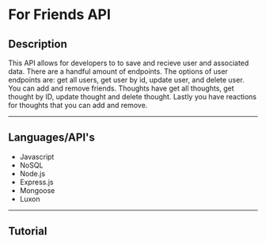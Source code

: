 # For Friends API

## Description

This API allows for developers to to save and recieve user and associated data.
There are a handful amount of endpoints. The options of user endpoints are: get all users,
get user by id, update user, and delete user. You can add and remove friends. Thoughts
have get all thoughts, get thought by ID, update thought and delete thought. Lastly you 
have reactions for thoughts that you can add and remove.

---
## Languages/API's

* Javascript
* NoSQL
* Node.js
* Express.js
* Mongoose
* Luxon
---

## Tutorial